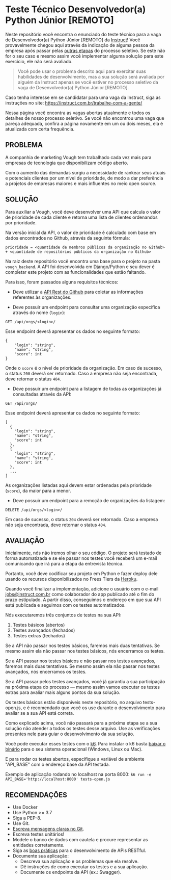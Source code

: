 # Teste Técnico Desenvolvedor(a) Python Júnior [REMOTO]

Neste repositório você encontra o enunciado do teste técnico para a vaga de Desenvolvedor(a) Python Júnior [REMOTO] da [Instruct](https://instruct.com.br/)!
Você provavelmente chegou aqui através da indicação de alguma pessoa da empresa após passar pelas [outras etapas](https://instruct.com.br/trabalhe-com-a-gente/processo-de-selecao/) do processo seletivo. Se este não for o seu caso e mesmo assim você implementar alguma solução para este exercício, ele não será avaliado.

> Você pode usar o problema descrito aqui para exercitar suas habilidades de desenvolvimento, mas a sua solução será avaliada por alguém da Instruct apenas se você estiver no processo seletivo da vaga de Desenvolvedor(a) Python Júnior [REMOTO].

Caso tenha interesse em se candidatar para uma vaga da Instruct, siga as instruções no site: https://instruct.com.br/trabalhe-com-a-gente/

Nessa página você encontra as vagas abertas atualmente e todos os detalhes de nosso processo seletivo. Se você não encontrou uma vaga que pareça adequada, confira a página novamente em um ou dois meses, ela é atualizada com certa frequência.

## PROBLEMA

A companhia de marketing Vough tem trabalhado cada vez mais para empresas de tecnologia que disponibilizam código aberto.

Com o aumento das demandas surgiu a necessidade de rankear seus atuais e potenciais clientes por um nível de prioridade, de modo a dar preferência a projetos de empresas maiores e mais influentes no meio open source.

## SOLUÇÃO

Para auxiliar a Vough, você deve desenvolver uma API que calcula o valor de prioridade de cada cliente e retorna uma lista de clientes ordenandos por prioridade.

Na versão inicial da API, o valor de prioridade é calculado com base em dados encontrados no Github, através da seguinte fórmula:

`prioridade = <quantidade de membros públicos da organização no Github> + <quantidade de repositórios públicos da organização no Github>`

Na raiz deste repositório você encontra uma base para o projeto na pasta `vough_backend`. A API foi desenvolvida em Django/Python e seu dever é completar este projeto com as funcionalidades que estão faltando.

Para isso, foram passados alguns requisitos técnicos:

- Deve utilizar a [API Rest do Github](https://docs.github.com/pt/free-pro-team@latest/rest) para coletar as informações referentes às organizações.

- Deve possuir um endpoint para consultar uma organização específica através do nome (`login`):

```
GET /api/orgs/<login>/
```

Esse endpoint deverá apresentar os dados no seguinte formato:

```
{
    "login": "string",
    "name": "string",
    "score": int
}
```

Onde o `score` é o nível de prioridade da organização.
Em caso de sucesso, o status `200` deverá ser retornado.
Caso a empresa não seja encontrada, deve retornar o status `404`.

- Deve possuir um endpoint para a listagem de todas as organizações já consultadas através da API:

```
GET /api/orgs/
```

Esse endpoint deverá apresentar os dados no seguinte formato:

```
[
  {
    "login": "string",
    "name": "string",
    "score": int
  },
  {
    "login": "string",
    "name": "string",
    "score": int
  },
  ...
]
```

As organizações listadas aqui devem estar ordenadas pela prioridade (`score`), da maior para a menor.

- Deve possuir um endpoint para a remoção de organizações da listagem:

```
DELETE /api/orgs/<login>/
```

Em caso de sucesso, o status `204` deverá ser retornado.
Caso a empresa não seja encontrada, deve retornar o status `404`.

## AVALIAÇÃO

Inicialmente, nós não iremos olhar o seu código. O projeto será testado de forma automatizada e se ele passar nos testes você receberá um e-mail comunicando que irá para a etapa da entrevista técnica.

Portanto, você deve codificar seu projeto em Python e fazer deploy dele usando os recursos disponibilizados no Frees Tiers da [Heroku](https://www.heroku.com/).

Quando você finalizar a implementação, adicione o usuário com o e-mail jobs@instruct.com.br como colaborador do app publicado até o fim do prazo estipulado. A partir disso, conseguimos o endereço em que sua API está publicada e seguimos com os testes automatizados.

Nós executaremos três conjuntos de testes na sua API:

1. Testes básicos (abertos)
2. Testes avançados (fechados)
3. Testes extras (fechados)

Se a API não passar nos testes básicos, faremos mais duas tentativas. Se mesmo assim ela não passar nos testes básicos, nós encerramos os testes.

Se a API passar nos testes básicos e não passar nos testes avançados, faremos mais duas tentativas. Se mesmo assim ela não passar nos testes avançados, nós encerramos os testes.

Se a API passar pelos testes avançados, você já garantiu a sua participação na próxima etapa do processo — mesmo assim vamos executar os testes extras para avaliar mais alguns pontos da sua solução.

Os testes básicos estão disponíveis neste repositório, no arquivo tests-open.js, e é recomendado que você os use durante o desenvolvimento para avaliar se a sua API está correta.

Como explicado acima, você não passará para a próxima etapa se a sua solução não atender a todos os testes desse arquivo. Use as verificações presentes nele para guiar o desenvolvimento da sua solução.

Você pode executar esses testes com o [k6](https://k6.io/). Para instalar o k6 basta [baixar o binário](https://github.com/loadimpact/k6/releases) para o seu sistema operacional (Windows, Linux ou Mac).

E para rodar os testes abertos, especifique a variável de ambiente "API_BASE" com o endereço base da API testada.

Exemplo de aplicação rodando no localhost na porta 8000:
`k6 run -e API_BASE='http://localhost:8000' tests-open.js`

## RECOMENDAÇÕES

- Use Docker
- Use Python >= 3.7
- Siga a PEP-8.
- Use Git.
- [Escreva mensagens claras no Git](https://www.git-tower.com/learn/git/ebook/en/command-line/appendix/best-practices).
- Escreva testes unitários!
- Modele o banco de dados com cautela e procure representar as entidades corretamente.
- Siga as [boas práticas](https://swagger.io/resources/articles/best-practices-in-api-design/) para o desenvolvimento de APIs RESTful.
- Documente sua aplicação:
  - Descreva sua aplicação e os problemas que ela resolve.
  - Dê instruções de como executar os testes e a sua aplicação.
  - Documente os endpoints da API (ex.: Swagger).
